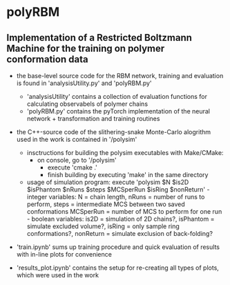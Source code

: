 # polyRBM
## Implementation of a Restricted Boltzmann Machine for the training on polymer conformation data


- the base-level source code for the RBM network, training and evaluation is found in 'analysisUtility.py' and 'polyRBM.py'
    - 'analysisUtility' contains a collection of evaluation functions for calculating observabels of polymer chains
    - 'polyRBM.py' contains the pyTorch implementation of the neural network + transformation and training routines

- the C++-source code of the slithering-snake Monte-Carlo alogrithm used in the work is contained in '/polysim'
    - insctructions for building the polysim executables with Make/CMake:
        - on console, go to '/polysim'
             - execute 'cmake .'
             - finish building by executing 'make' in the same directory
     - usage of simulation program: execute 'polysim $N $is2D $isPhantom $nRuns $steps $MCSperRun $isRing $nonReturn'
             - integer variables: N = chain length, nRuns = number of runs to perform, steps = intermediate MCS between two saved conformations MCSperRun = number of MCS to perform for one run
             - boolean variables: is2D = simulation of 2D chains?, isPhantom = simulate excluded volume?, isRing = only sample ring conformations?, nonReturn = simulate exclusion of back-folding?

- 'train.ipynb' sums up training procedure and quick evaluation of results with in-line plots for convenience
- 'results_plot.ipynb' contains the setup for re-creating all types of plots, which were used in the work
